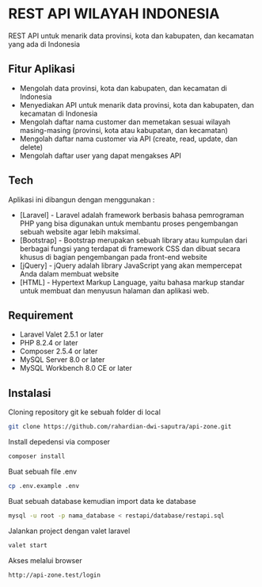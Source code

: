 # REST API WILAYAH INDONESIA

REST API untuk menarik data provinsi, kota dan kabupaten, dan kecamatan yang ada di Indonesia

## Fitur Aplikasi
- Mengolah data provinsi, kota dan kabupaten, dan kecamatan di Indonesia
- Menyediakan API untuk menarik data provinsi, kota dan kabupaten, dan kecamatan di Indonesia
- Mengolah daftar nama customer dan memetakan sesuai wilayah masing-masing (provinsi, kota atau kabupatan, dan kecamatan) 
- Mengolah daftar nama customer via API (create, read, update, dan delete)
- Mengolah daftar user yang dapat mengakses API

## Tech
Aplikasi ini dibangun dengan menggunakan :
- [Laravel] - Laravel adalah framework berbasis bahasa pemrograman PHP yang bisa digunakan untuk membantu proses pengembangan sebuah website agar lebih maksimal.
- [Bootstrap] - Bootstrap merupakan sebuah library atau kumpulan dari berbagai fungsi yang terdapat di framework CSS dan dibuat secara khusus di bagian pengembangan pada front-end website
- [jQuery] - jQuery adalah library JavaScript yang akan mempercepat Anda dalam membuat website
- [HTML] - Hypertext Markup Language, yaitu bahasa markup standar untuk membuat dan menyusun halaman dan aplikasi web.

## Requirement
- Laravel Valet 2.5.1 or later
- PHP 8.2.4 or later
- Composer 2.5.4 or later
- MySQL Server 8.0 or later
- MySQL Workbench 8.0 CE or later

## Instalasi
Cloning repository git ke sebuah folder di local

```sh
git clone https://github.com/rahardian-dwi-saputra/api-zone.git
```

Install depedensi via composer

```sh
composer install
```

Buat sebuah file .env

```sh
cp .env.example .env
```

Buat sebuah database kemudian import data ke database

```sh
mysql -u root -p nama_database < restapi/database/restapi.sql
```

Jalankan project dengan valet laravel
```sh
valet start
```

Akses melalui browser
```sh
http://api-zone.test/login
```